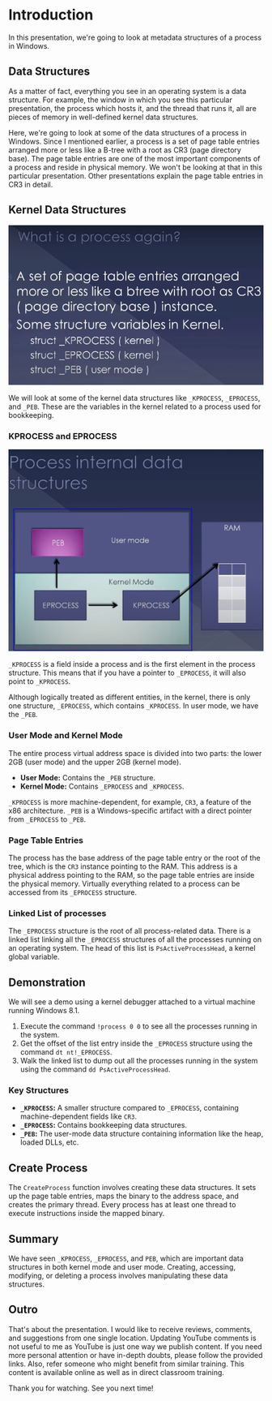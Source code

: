 # Introduction

In this presentation, we're going to look at metadata structures of a process in Windows.

## Data Structures

As a matter of fact, everything you see in an operating system is a data structure. For example, the window in which you see this particular presentation, the process which hosts it, and the thread that runs it, all are pieces of memory in well-defined kernel data structures.

Here, we're going to look at some of the data structures of a process in Windows. Since I mentioned earlier, a process is a set of page table entries arranged more or less like a B-tree with a root as CR3 (page directory base). The page table entries are one of the most important components of a process and reside in physical memory. We won't be looking at that in this particular presentation. Other presentations explain the page table entries in CR3 in detail.

## Kernel Data Structures

![alt text](image.png)

We will look at some of the kernel data structures like `_KPROCESS`, `_EPROCESS`, and `_PEB`. These are the variables in the kernel related to a process used for bookkeeping.

### KPROCESS and EPROCESS

![alt text](image-1.png)

`_KPROCESS` is a field inside a process and is the first element in the process structure. This means that if you have a pointer to `_EPROCESS`, it will also point to `_KPROCESS`. 

Although logically treated as different entities, in the kernel, there is only one structure, `_EPROCESS`, which contains `_KPROCESS`. In user mode, we have the `_PEB`.

### User Mode and Kernel Mode

The entire process virtual address space is divided into two parts: the lower 2GB (user mode) and the upper 2GB (kernel mode).

- **User Mode:** Contains the `_PEB` structure.
- **Kernel Mode:** Contains `_EPROCESS` and `_KPROCESS`.

`_KPROCESS` is more machine-dependent, for example, `CR3`, a feature of the x86 architecture. `_PEB` is a Windows-specific artifact with a direct pointer from `_EPROCESS` to `_PEB`.

### Page Table Entries

The process has the base address of the page table entry or the root of the tree, which is the `CR3` instance pointing to the RAM. This address is a physical address pointing to the RAM, so the page table entries are inside the physical memory. Virtually everything related to a process can be accessed from its `_EPROCESS` structure.

### Linked List of processes

The `_EPROCESS` structure is the root of all process-related data. There is a linked list linking all the `_EPROCESS` structures of all the processes running on an operating system. The head of this list is `PsActiveProcessHead`, a kernel global variable.

## Demonstration

We will see a demo using a kernel debugger attached to a virtual machine running Windows 8.1.

1. Execute the command `!process 0 0` to see all the processes running in the system.
2. Get the offset of the list entry inside the `_EPROCESS` structure using the command `dt nt!_EPROCESS`.
3. Walk the linked list to dump out all the processes running in the system using the command `dd PsActiveProcessHead`.

### Key Structures

- **`_KPROCESS`:** A smaller structure compared to `_EPROCESS`, containing machine-dependent fields like `CR3`.
- **`_EPROCESS`:** Contains bookkeeping data structures.
- **`_PEB`:** The user-mode data structure containing information like the heap, loaded DLLs, etc.

## Create Process

The `CreateProcess` function involves creating these data structures. It sets up the page table entries, maps the binary to the address space, and creates the primary thread. Every process has at least one thread to execute instructions inside the mapped binary.

## Summary

We have seen `_KPROCESS`, `_EPROCESS`, and `PEB`, which are important data structures in both kernel mode and user mode. Creating, accessing, modifying, or deleting a process involves manipulating these data structures.

## Outro

That's about the presentation. I would like to receive reviews, comments, and suggestions from one single location. Updating YouTube comments is not useful to me as YouTube is just one way we publish content. If you need more personal attention or have in-depth doubts, please follow the provided links. Also, refer someone who might benefit from similar training. This content is available online as well as in direct classroom training.

Thank you for watching. See you next time!
